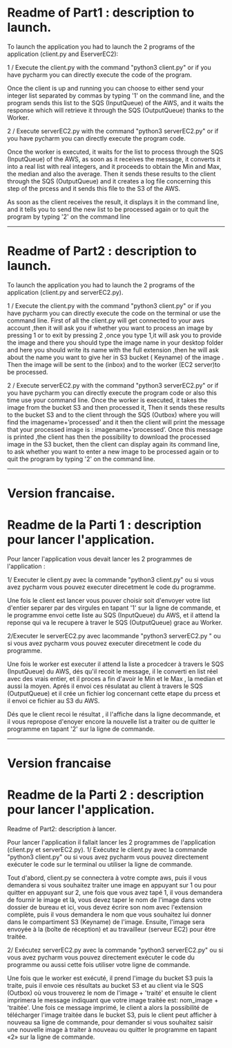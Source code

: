 # Readme of Part1 : description to launch.

To launch the application you had to launch the 2 programs of the application (client.py and EserverEC2):

1 / Execute the client.py with the command "python3 client.py" or if you have pycharm you can directly execute the code of the program.

Once the client is up and running you can choose to either send your integer list separated by commas by typing '1' on the command line, and the program sends this list to the SQS (InputQueue) of the AWS, and it waits the response which will retrieve it through the SQS (OutputQueue) thanks to the Worker.

2 / Execute serverEC2.py with the command "python3 serverEC2.py" or if you have pycharm you can directly execute the program code.

Once the worker is executed, it waits for the list to process through the SQS (InputQueue) of the AWS, as soon as it receives the message, it converts it into a real list with real integers, and it proceeds to obtain the Min and Max, the median and also the average. Then it sends these results to the client through the SQS (OutputQueue) and it creates a log file concerning this step of the prcess and it sends this file to the S3 of the AWS.

As soon as the client receives the result, it displays it in the command line, and it tells you to send the new list to be processed again or to quit the program by typing '2' on the command line


--------------------------------------------------------------------------------------------------------------------------------------------------------------------------

# Readme of Part2 : description to launch.

To launch the application you had to launch the 2 programs of the application (client.py and serverEC2.py).

1 / Execute the client.py with the command "python3 client.py" or if you have pycharm you can directly execute the code on the terminal or use  the command line.
First of all  the client.py will get connected to your aws account ,then it will ask you if whether you want to process an image by pressing 1 or to exit by pressing 2 ,once you type 1,it will ask you  to provide the image and there you should type the image name in  your desktop folder and here you should write its name with the full extension ,then he will ask about the name you want to give her in S3 bucket ( Keyname) of the image . Then the image will be sent to the (inbox) and to the worker (EC2 server)to be processed.

2 / Execute serverEC2.py with the command "python3 serverEC2.py" or if you have pycharm you can directly execute the program code or also this time use your command line.
Once the worker is executed, it takes the image from the bucket S3 and then processed it, Then it sends these results to the bucket S3 and  to the client through the SQS (Outbox) where you will find the imagename+’processed’ and it then the client will print the message that your processed image is : imagename+’processed’.
Once this message is printed ,the client has then the possibility to download the processed image in the S3 bucket, then the client can display again its command line, to ask whether you want to enter a new  image to be processed again or to quit the program by typing '2' on the command line.

--------------------------------------------------------------------------------------------------------------------------------------------------------------------------

# Version francaise.
# Readme de la Parti 1 : description pour lancer l'application.

Pour lancer l'application vous devait lancer les 2 programmes de l'application : 

1/ Executer le client.py  avec la commande "python3 client.py" ou si vous avez pycharm vous pouvez executer direcetment le code du programme.

Une fois le client est lancer vous pouver choisir soit d'envoyer votre list d'entier separer par des virgules en tapant '1' sur la ligne de commande,  et le programme envoi cette liste au SQS (InputQueue) du AWS, et il attend la reponse qui va le recupere à traver le SQS (OutputQueue) grace au Worker.

2/Executer le serverEC2.py avec lacommande "python3  serverEC2.py " ou si vous avez pycharm vous pouvez executer direcetment le code du programme.

Une fois le worker est executer il attend la liste a procedcer à travers le SQS (InputQueue) du AWS, dés qu'il recoit le message, il le converti en list réel avec des vrais entier, et il proces a fin d'avoir le Min et le Max , la median et aussi la moyen. Aprés il envoi ces résulatat au client à travers le SQS (OutputQueue) et il crée un fichier log concernant cette etape du prcess et il envoi ce fichier au S3 du AWS.

Dés que le client recoi le résultat , il l'affiche dans la ligne decommande, et il vous repropose d'enoyer encore la nouvelle list a traiter ou de quitter le programme en tapant '2' sur la ligne de commande.

--------------------------------------------------------------------------------------------------------------------------------------------------------------------------

# Version francaise
# Readme de la Parti 2 : description pour lancer l'application.

Readme of Part2: description à lancer.

Pour lancer l'application il fallait lancer les 2 programmes de l'application (client.py et serverEC2.py).
1/ Exécutez le client.py avec la commande "python3 client.py" ou si vous avez pycharm vous pouvez directement exécuter le code sur le terminal ou utiliser la ligne de commande.

Tout d'abord, client.py se connectera à votre compte aws, puis il vous demandera si vous souhaitez traiter une image en appuyant sur 1 ou pour quitter en appuyant sur 2, une fois que vous avez tapé 1, il vous demandera de fournir le image et là, vous devez taper le nom de l'image dans votre dossier de bureau et ici, vous devez écrire son nom avec l'extension complète, puis il vous demandera le nom que vous souhaitez lui donner dans le compartiment S3 (Keyname) de l'image. Ensuite, l'image sera envoyée à la (boîte de réception) et au travailleur (serveur EC2) pour être traitée.

2/ Exécutez serverEC2.py avec la commande "python3 serverEC2.py" ou si vous avez pycharm vous pouvez directement exécuter le code du programme ou aussi cette fois utiliser votre ligne de commande.

Une fois que le worker est exécuté, il prend l'image du bucket S3 puis la traite, puis il envoie ces résultats au bucket S3 et au client via le SQS (Outbox) où vous trouverez le nom de l'image + 'traité' et ensuite le client imprimera le message indiquant que votre image traitée est: nom_image + 'traitée'.
Une fois ce message imprimé, le client a alors la possibilité de télécharger l'image traitée dans le bucket S3, puis le client peut afficher à nouveau sa ligne de commande, pour demander si vous souhaitez saisir une nouvelle image à traiter à nouveau ou quitter le programme en tapant «2» sur la ligne de commande.





